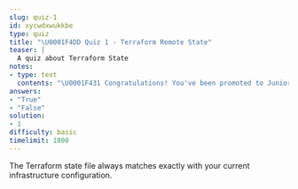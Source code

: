 ```yaml
---
slug: quiz-1
id: xycwdxwukkbe
type: quiz
title: "\U0001F4DD Quiz 1 - Terraform Remote State"
teaser: |
  A quiz about Terraform State
notes:
- type: text
  contents: "\U0001F431 Congratulations! You've been promoted to Junior Admin.\n"
answers:
- "True"
- "False"
solution:
- 1
difficulty: basic
timelimit: 1800
---
```

The Terraform state file always matches exactly with your current infrastructure configuration.
